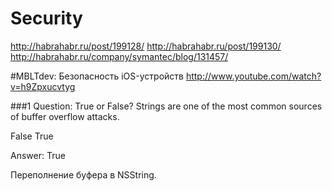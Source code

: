 Security
==

http://habrahabr.ru/post/199128/
http://habrahabr.ru/post/199130/
http://habrahabr.ru/company/symantec/blog/131457/

#MBLTdev: Безопасность iOS-устройств
http://www.youtube.com/watch?v=h9Zpxucvtyg

###1 Question:
True or False? Strings are one of the most common sources of buffer overflow attacks.

False
True

Answer: True

Переполнение буфера в NSString.




